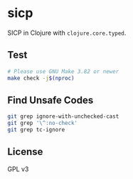 # sicp

SICP in Clojure with `clojure.core.typed`.

## Test

```bash
# Please use GNU Make 3.82 or newer
make check -j$(nproc)
```

## Find Unsafe Codes

```bash
git grep ignore-with-unchecked-cast
git grep '\^:no-check'
git grep tc-ignore
```

## License

GPL v3
